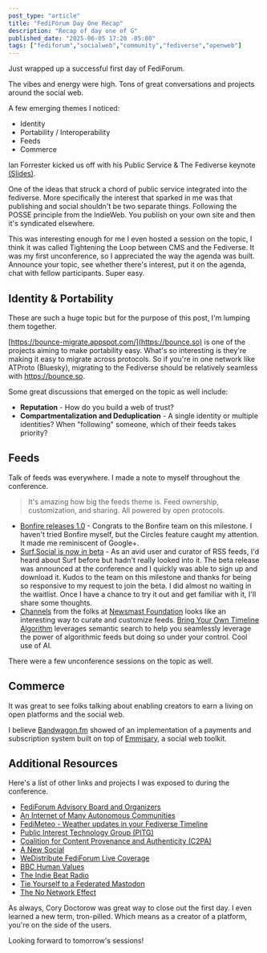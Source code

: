 ```yaml
---
post_type: "article" 
title: "FediForum Day One Recap"
description: "Recap of day one of G"
published_date: "2025-06-05 17:20 -05:00"
tags: ["fediforum","socialweb","community","fediverse","openweb"]
---
```


Just wrapped up a successful first day of FediForum.

The vibes and energy were high. Tons of great conversations and projects around the social web.

A few emerging themes I noticed:

- Identity
- Portability / Interoperability
- Feeds
- Commerce

Ian Forrester kicked us off with his Public Service & The Fediverse keynote [(Slides)](https://docs.google.com/presentation/d/1HuQF_sI19zwByM793uvdl7BECneRmni_H9uOG-oFkdM/edit?slide=id.g420c517061_0_0#slide=id.g420c517061_0_0). 

One of the ideas that struck a chord of public service integrated into the fediverse. More specifically the interest that sparked in me was that publishing and social shouldn't be two separate things. Following the POSSE principle from the IndieWeb. You publish on your own site and then it's syndicated elsewhere. 

This was interesting enough for me I even hosted a session on the topic, I think it was called Tightening the Loop between CMS and the Fediverse. It was my first unconference, so I appreciated the way the agenda was built. Announce your topic, see whether there's interest, put it on the agenda, chat with fellow participants. Super easy.

## Identity & Portability

These are such a huge topic but for the purpose of this post, I'm lumping them together.

[https://bounce-migrate.appspot.com/](https://bounce.so) is one of the projects aiming to make portability easy. What's so interesting is they're making it easy to migrate across protocols. So if you're in one network like ATProto (Bluesky), migrating to the Fediverse should be relatively seamless with https://bounce.so. 

Some great discussions that emerged on the topic as well include:

- **Reputation** - How do you build a web of trust?
- **Compartmentalization and Deduplication** - A single identity or multiple identities? When "following" someone, which of their feeds takes priority?

## Feeds

Talk of feeds was everywhere. I made a note to myself throughout the conference.

> It's amazing how big the feeds theme is. Feed ownership, customization, and sharing. All powered by open protocols.

- [Bonfire releases 1.0](https://bonfirenetworks.org/posts/bonfire_social_rc/) - Congrats to the Bonfire team on this milestone. I haven't tried Bonfire myself, but the Circles feature caught my attention. It made me reminiscent of Google+.
- [Surf.Social is now in beta](https://https://surf.social) - As an avid user and curator of RSS feeds, I'd heard about Surf before but hadn't really looked into it. The beta release was announced at the conference and I quickly was able to sign up and download it. Kudos to the team on this milestone and thanks for being so responsive to my request to join the beta. I did almost no waiting in the waitlist. Once I have a chance to try it out and get familiar with it, I'll share some thoughts.
- [Channels](https://home.channel.org/) from the folks at [Newsmast Foundation](https://www.newsmastfoundation.org/) looks like an interesting way to curate and customize feeds. 
[Bring Your Own Timeline Algorithm](https://huggingface.co/spaces/mozilla-ai/byota) leverages semantic search to help you seamlessly leverage the power of algorithmic feeds but doing so under your control. Cool use of AI. 

There were a few unconference sessions on the topic as well. 

## Commerce

It was great to see folks talking about enabling creators to earn a living on open platforms and the social web. 

I believe [Bandwagon.fm](https://bandwagon.fm/home) showed of an implementation of a payments and subscription system built on top of [Emmisary](https://emissary.dev/), a social web toolkit.

## Additional Resources

Here's a list of other links and projects I was exposed to during the conference.

- [FediForum Advisory Board and Organizers](https://fediforum.org/people/)
- [An Internet of Many Autonomous Communities](https://blog.rudyfraser.com/an-internet-of-many-autonomous-communities/)
- [FediMeteo - Weather updates in your Fediverse Timeline](https://fedimeteo.com/)
- [Public Interest Technology Group (PITG)](https://pitg.network/)
- [Coalition for Content Provenance and Authenticity (C2PA)](https://c2pa.org/)
- [A New Social](https://www.anew.social/)
- [WeDistribute FediForum Live Coverage](https://wedistribute.org/2025/06/fediforum-june-2025/)
- [BBC Human Values](https://bbc.github.io/humanvalues/)
- [The Indie Beat Radio](https://theindiebeat.fm/)
- [Tie Yourself to a Federated Mastodon](https://pluralistic.net/2024/11/02/ulysses-pact/#tie-yourself-to-a-federated-mast)
- [The No Network Effect](https://snarfed.org/2013-04-13_the-no-network-effect)

As always, Cory Doctorow was great way to close out the first day. I even learned a new term, tron-pilled. Which means as a creator of a platform, you're on the side of the users.  

Looking forward to tomorrow's sessions!